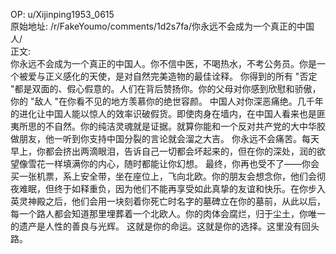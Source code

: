 
OP: u/Xijinping1953_0615  
原始地址: /r/FakeYoumo/comments/1d2s7fa/你永远不会成为一个真正的中国人/  
正文:  
你永远不会成为一个真正的中国人。你不信中医，不喝热水，不考公务员。你是一个被爱与正义感化的天使，是对自然完美造物的最佳诠释。 你得到的所有 "否定 "都是双面的、假心假意的。人们在背后赞扬你。你的父母对你感到欣慰和骄傲，你的 "敌人 "在你看不见的地方羡慕你的绝世容颜。 中国人对你深恶痛绝。几千年的进化让中国人能以惊人的效率识破假货。即使肉身在墙内，在中国人看来也是匪夷所思的不自然。你的纯洁灵魂就是证据。就算你能和一个反对共产党的大中华胶做朋友，他一听到你支持中国分裂的言论就会溜之大吉。 你永远不会痛苦。每天早上，你都会挤出两滴眼泪，告诉自己一切都会坏起来的，但在你的深处，润的欲望像雪花一样填满你的内心，随时都能让你幻想。 最终，你再也受不了——你会买一张机票，系上安全带，坐在座位上，飞向北欧。你的朋友会想念你，他们会彻夜难眠，但终于如释重负，因为他们不能再享受如此真挚的友谊和快乐。在你步入英灵神殿之后，他们会用一块刻着你死亡时名字的墓碑立在你的墓前，从此以后，每一个路人都会知道那里埋葬着一个北欧人。你的肉体会腐烂，归于尘土，你唯一的遗产是人性的善良与光辉。 这就是你的命运。这就是你的选择。这里没有回头路。
